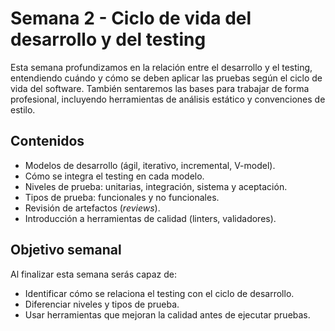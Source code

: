 # Semana 2 - Ciclo de vida del desarrollo y del testing

Esta semana profundizamos en la relación entre el desarrollo y el testing, entendiendo cuándo y cómo se deben aplicar las pruebas según el ciclo de vida del software. También sentaremos las bases para trabajar de forma profesional, incluyendo herramientas de análisis estático y convenciones de estilo.

## Contenidos

- Modelos de desarrollo (ágil, iterativo, incremental, V-model).
- Cómo se integra el testing en cada modelo.
- Niveles de prueba: unitarias, integración, sistema y aceptación.
- Tipos de prueba: funcionales y no funcionales.
- Revisión de artefactos (*reviews*).
- Introducción a herramientas de calidad (linters, validadores).

## Objetivo semanal

Al finalizar esta semana serás capaz de:

- Identificar cómo se relaciona el testing con el ciclo de desarrollo.
- Diferenciar niveles y tipos de prueba.
- Usar herramientas que mejoran la calidad antes de ejecutar pruebas.
